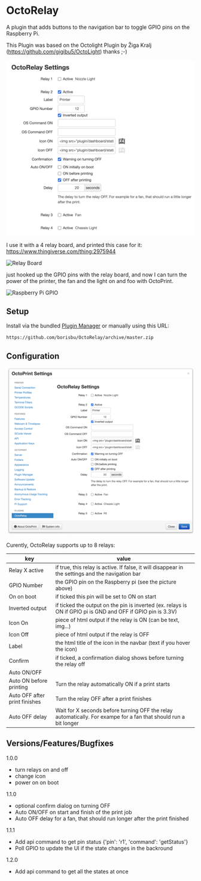 # OctoRelay
A plugin that adds buttons to the navigation bar to toggle GPIO pins on the Raspberry Pi.

This Plugin was based on the Octolight Plugin by Žiga Kralj (https://github.com/gigibu5/OctoLight) thanks ;-)

![WebUI interface](img/screenshot.png)

I use it with a 4 relay board, and printed this case for it:
https://www.thingiverse.com/thing:2975944

![Relay Board](img/relay-raspberry.jpg)



just hooked up the GPIO pins with the relay board, and now I can turn the power of the printer, the fan and the light on and foo with OctoPrint.

![Raspberry Pi GPIO](img/rpi_gpio.png)

## Setup
Install via the bundled [Plugin Manager](https://docs.octoprint.org/en/master/bundledplugins/pluginmanager.html)
or manually using this URL:

	https://github.com/borisbu/OctoRelay/archive/master.zip

## Configuration
![Settings panel](img/settings.png)

Curently, OctoRelay supports up to 8 relays:


| key | value |
|--|--|
| Relay X active | if true, this relay is active. If false, it will disappear in the settings and the navigation bar |
| GPIO Number | the GPIO pin on the Raspberry pi (see the picture above) |
| On on boot | if ticked this pin will be set to ON on start |
| Inverted output | if ticked the output on the pin is inverted (ex. relays is ON if GPIO pi is GND and OFF if GPIO pin is 3.3V) |
| Icon On | piece of html output if the relay is ON (can be text, img...)|
| Icon Off | piece of html output if the relay is OFF |
| Label | the html title of the icon in the navbar (text if you hover the icon) |
| Confirm | if ticked, a confirmation dialog shows before turning the relay off |
| Auto ON/OFF |  |
| Auto ON before printing | Turn the relay automatically ON if a print starts |
| Auto OFF after print finishes | Turn the relay OFF after a print finishes |
| Auto OFF delay | Wait for X seconds before turning OFF the relay automatically. For exampe for a fan that should run a bit longer |

## Versions/Features/Bugfixes

1.0.0

- turn relays on and off
- change icon
- power on on boot

1.1.0

- optional confirm dialog on turning OFF
- Auto ON/OFF on start and finish of the print job
- Auto OFF delay for a fan, that should run longer after the print finished

1.1.1

- Add api command to get pin status {'pin': 'r1', 'command': 'getStatus'}
- Poll GPIO to update the UI if the state changes in the backround

1.2.0

- Add api command to get all the states at once